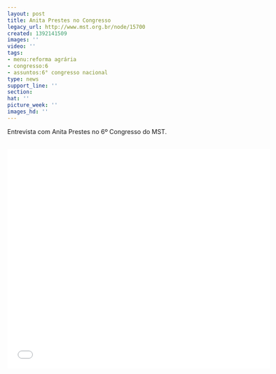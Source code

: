 ```yaml
---
layout: post
title: Anita Prestes no Congresso
legacy_url: http://www.mst.org.br/node/15700
created: 1392141509
images: ''
video: ''
tags:
- menu:reforma agrária
- congresso:6
- assuntos:6° congresso nacional
type: news
support_line: ''
section: 
hat: ''
picture_week: ''
images_hd: ''
---
```

<p>Entrevista com Anita Prestes no 6º Congresso do MST.&nbsp;<br>&nbsp;</p> <p><iframe allowfullscreen="" src="//www.youtube.com/embed/Bs7Huz6-Wrg" height="500" width="600" frameborder="0"></iframe></p>

